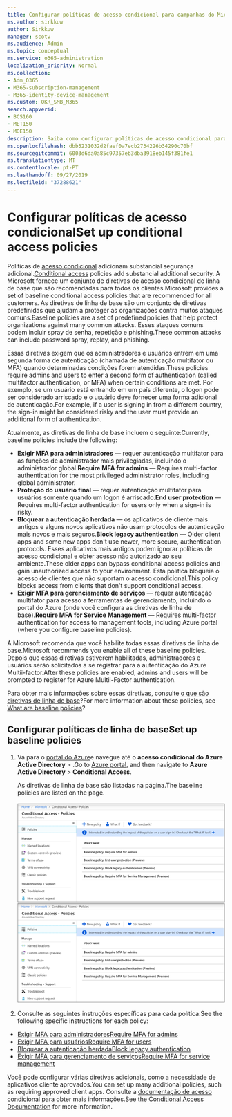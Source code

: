 ```yaml
---
title: Configurar políticas de acesso condicional para campanhas do Microsoft 365
ms.author: sirkkuw
author: Sirkkuw
manager: scotv
ms.audience: Admin
ms.topic: conceptual
ms.service: o365-administration
localization_priority: Normal
ms.collection:
- Adm_O365
- M365-subscription-management
- M365-identity-device-management
ms.custom: OKR_SMB_M365
search.appverid:
- BCS160
- MET150
- MOE150
description: Saiba como configurar políticas de acesso condicional para campanhas do Microsoft 365.
ms.openlocfilehash: dbb5231032d2faef0a7ecb2734226b34290c70bf
ms.sourcegitcommit: 6003d6da0a85c97357eb3dba3918eb145f381fe1
ms.translationtype: MT
ms.contentlocale: pt-PT
ms.lasthandoff: 09/27/2019
ms.locfileid: "37288621"
---
```

# <a name="set-up-conditional-access-policies"></a><span data-ttu-id="000f8-103">Configurar políticas de acesso condicional</span><span class="sxs-lookup"><span data-stu-id="000f8-103">Set up conditional access policies</span></span>

<span data-ttu-id="000f8-104">Políticas de [acesso condicional](https://docs.microsoft.com/azure/active-directory/conditional-access/overview) adicionam substancial segurança adicional.</span><span class="sxs-lookup"><span data-stu-id="000f8-104">[Conditional access](https://docs.microsoft.com/azure/active-directory/conditional-access/overview) policies add substancial additional security.</span></span> <span data-ttu-id="000f8-105">A Microsoft fornece um conjunto de diretivas de acesso condicional de linha de base que são recomendadas para todos os clientes.</span><span class="sxs-lookup"><span data-stu-id="000f8-105">Microsoft provides a set of baseline conditional access policies that are recommended for all customers.</span></span> <span data-ttu-id="000f8-106">As diretivas de linha de base são um conjunto de diretivas predefinidas que ajudam a proteger as organizações contra muitos ataques comuns.</span><span class="sxs-lookup"><span data-stu-id="000f8-106">Baseline policies are a set of predefined policies that help protect organizations against many common attacks.</span></span> <span data-ttu-id="000f8-107">Esses ataques comuns podem incluir spray de senha, repetição e phishing.</span><span class="sxs-lookup"><span data-stu-id="000f8-107">These common attacks can include password spray, replay, and phishing.</span></span>

<span data-ttu-id="000f8-108">Essas diretivas exigem que os administradores e usuários entrem em uma segunda forma de autenticação (chamada de autenticação multifator ou MFA) quando determinadas condições forem atendidas.</span><span class="sxs-lookup"><span data-stu-id="000f8-108">These policies require admins and users to enter a second form of authentication (called multifactor authentication, or MFA) when certain conditions are met.</span></span> <span data-ttu-id="000f8-109">Por exemplo, se um usuário está entrando em um país diferente, o logon pode ser considerado arriscado e o usuário deve fornecer uma forma adicional de autenticação.</span><span class="sxs-lookup"><span data-stu-id="000f8-109">For example, if a user is signing in from a different country, the sign-in might be considered risky and the user must provide an additional form of authentication.</span></span> 

<span data-ttu-id="000f8-110">Atualmente, as diretivas de linha de base incluem o seguinte:</span><span class="sxs-lookup"><span data-stu-id="000f8-110">Currently, baseline policies include the following:</span></span>
- <span data-ttu-id="000f8-111">**Exigir MFA para administradores** — requer autenticação multifator para as funções de administrador mais privilegiadas, incluindo o administrador global.</span><span class="sxs-lookup"><span data-stu-id="000f8-111">**Require MFA for admins** — Requires multi-factor authentication for the most privileged administrator roles, including global administrator.</span></span>
- <span data-ttu-id="000f8-112">**Proteção do usuário final** — requer autenticação multifator para usuários somente quando um logon é arriscado.</span><span class="sxs-lookup"><span data-stu-id="000f8-112">**End user protection** — Requires multi-factor authentication for users only when a sign-in is risky.</span></span> 
- <span data-ttu-id="000f8-113">**Bloquear a autenticação herdada** — os aplicativos de cliente mais antigos e alguns novos aplicativos não usam protocolos de autenticação mais novos e mais seguros.</span><span class="sxs-lookup"><span data-stu-id="000f8-113">**Block legacy authentication** — Older client apps and some new apps don't use newer, more secure, authentication protocols.</span></span> <span data-ttu-id="000f8-114">Esses aplicativos mais antigos podem ignorar políticas de acesso condicional e obter acesso não autorizado ao seu ambiente.</span><span class="sxs-lookup"><span data-stu-id="000f8-114">These older apps can bypass conditional access policies and gain unauthorized access to your environment.</span></span> <span data-ttu-id="000f8-115">Esta política bloqueia o acesso de clientes que não suportam o acesso condicional.</span><span class="sxs-lookup"><span data-stu-id="000f8-115">This policy blocks access from clients that don't support conditional access.</span></span> 
- <span data-ttu-id="000f8-116">**Exigir MFA para gerenciamento de serviços** — requer autenticação multifator para acesso a ferramentas de gerenciamento, incluindo o portal do Azure (onde você configura as diretivas de linha de base).</span><span class="sxs-lookup"><span data-stu-id="000f8-116">**Require MFA for Service Management** — Requires multi-factor authentication for access to management tools, including Azure portal (where you configure baseline policies).</span></span> 

<span data-ttu-id="000f8-117">A Microsoft recomenda que você habilite todas essas diretivas de linha de base.</span><span class="sxs-lookup"><span data-stu-id="000f8-117">Microsoft recommends you enable all of these baseline policies.</span></span> <span data-ttu-id="000f8-118">Depois que essas diretivas estiverem habilitadas, administradores e usuários serão solicitados a se registrar para a autenticação do Azure Multii-factor.</span><span class="sxs-lookup"><span data-stu-id="000f8-118">After these policies are enabled, admins and users will be prompted to register for Azure Multii-Factor authentication.</span></span>

<span data-ttu-id="000f8-119">Para obter mais informações sobre essas diretivas, consulte [o que são diretivas de linha de base](https://docs.microsoft.com/azure/active-directory/conditional-access/concept-baseline-protection)?</span><span class="sxs-lookup"><span data-stu-id="000f8-119">For more information about these policies, see [What are baseline policies](https://docs.microsoft.com/azure/active-directory/conditional-access/concept-baseline-protection)?</span></span>


## <a name="set-up-baseline-policies"></a><span data-ttu-id="000f8-120">Configurar políticas de linha de base</span><span class="sxs-lookup"><span data-stu-id="000f8-120">Set up baseline policies</span></span>

1. <span data-ttu-id="000f8-121">Vá para o [portal do Azure](https://portal.azure.com)e navegue até o **acesso condicional** **do Azure Active Directory** \> .</span><span class="sxs-lookup"><span data-stu-id="000f8-121">Go to [Azure portal](https://portal.azure.com), and then navigate to **Azure Active Directory** \> **Conditional Access**.</span></span>
    
    <span data-ttu-id="000f8-122">As diretivas de linha de base são listadas na página.</span><span class="sxs-lookup"><span data-stu-id="000f8-122">The baseline policies are listed on the page.</span></span> <br/> <br/>
    <span data-ttu-id="000f8-123">![Página que lista as diretivas de linha de base para acesso condicional.](media/baslinepolicies.png)</span><span class="sxs-lookup"><span data-stu-id="000f8-123">![Page that lists baseline policies for conditional access.](media/baslinepolicies.png)</span></span>
1. <span data-ttu-id="000f8-124">Consulte as seguintes instruções específicas para cada política:</span><span class="sxs-lookup"><span data-stu-id="000f8-124">See the following specific instructions for each policy:</span></span>

  - [<span data-ttu-id="000f8-125">Exigir MFA para administradores</span><span class="sxs-lookup"><span data-stu-id="000f8-125">Require MFA for admins</span></span>](https://docs.microsoft.com/en-us/azure/active-directory/conditional-access/howto-baseline-protect-administrators)
- [<span data-ttu-id="000f8-126">Exigir MFA para usuários</span><span class="sxs-lookup"><span data-stu-id="000f8-126">Require MFA for users</span></span>](https://docs.microsoft.com/en-us/azure/active-directory/conditional-access/howto-baseline-protect-end-users)  
 - [<span data-ttu-id="000f8-127">Bloquear a autenticação herdada</span><span class="sxs-lookup"><span data-stu-id="000f8-127">Block legacy authentication</span></span>](https://docs.microsoft.com/en-us/azure/active-directory/conditional-access/howto-baseline-protect-legacy-auth)
  - [<span data-ttu-id="000f8-128">Exigir MFA para gerenciamento de serviços</span><span class="sxs-lookup"><span data-stu-id="000f8-128">Require MFA for service management</span></span>](https://docs.microsoft.com/azure/active-directory/conditional-access/howto-baseline-protect-azure)

<span data-ttu-id="000f8-129">Você pode configurar várias diretivas adicionais, como a necessidade de aplicativos cliente aprovados.</span><span class="sxs-lookup"><span data-stu-id="000f8-129">You can set up many additional policies, such as requiring approved client apps.</span></span> <span data-ttu-id="000f8-130">Consulte a [documentação de acesso condicional](https://docs.microsoft.com/azure/active-directory/conditional-access/) para obter mais informações.</span><span class="sxs-lookup"><span data-stu-id="000f8-130">See the [Conditional Access Documentation](https://docs.microsoft.com/azure/active-directory/conditional-access/) for more information.</span></span>